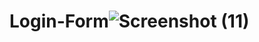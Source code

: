 # Login-Form![Screenshot (11)](https://github.com/GaneshPawar02/Login-Form/assets/136563370/a90d2060-2624-47b0-9866-788cca714a75)
